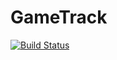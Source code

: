 # GameTrack

[![Build Status](https://travis-ci.org/jeffles/GameTrack.svg?branch=master)](https://travis-ci.org/jeffles/GameTrack)
